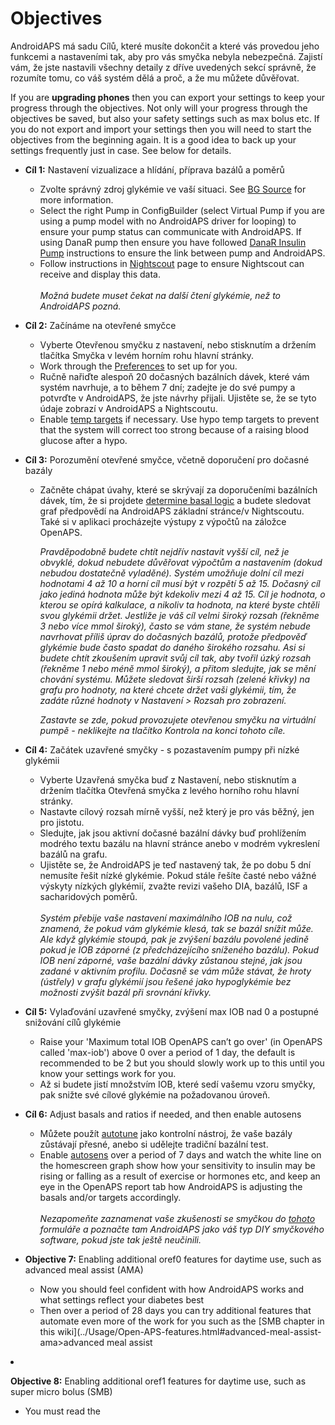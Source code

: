 # Objectives

AndroidAPS má sadu Cílů, které musíte dokončit a které vás provedou jeho funkcemi a nastaveními tak, aby pro vás smyčka nebyla nebezpečná. Zajistí vám, že jste nastavili všechny detaily z dříve uvedených sekcí správně, že rozumíte tomu, co váš systém dělá a proč, a že mu můžete důvěřovat.

If you are **upgrading phones** then you can export your settings to keep your progress through the objectives. Not only will your progress through the objectives be saved, but also your safety settings such as max bolus etc. If you do not export and import your settings then you will need to start the objectives from the beginning again. It is a good idea to back up your settings frequently just in case. See below for details.  

* **Cíl 1:** Nastavení vizualizace a hlídání, příprava bazálů a poměrů 
  * Zvolte správný zdroj glykémie ve vaší situaci. See [BG Source](../Configuration/BG-Source.md) for more information.
  * Select the right Pump in ConfigBuilder (select Virtual Pump if you are using a pump model with no AndroidAPS driver for looping) to ensure your pump status can communicate with AndroidAPS. If using DanaR pump then ensure you have followed [DanaR Insulin Pump](../Configuration/DanaR-Insulin-Pump.md) instructions to ensure the link between pump and AndroidAPS.
  * Follow instructions in [Nightscout](../Installing-AndroidAPS/Nightscout.md) page to ensure Nightscout can receive and display this data. <br />  
    _Možná budete muset čekat na další čtení glykémie, než to AndroidAPS pozná._
* **Cíl 2:** Začínáme na otevřené smyčce 
  * Vyberte Otevřenou smyčku z nastavení, nebo stisknutím a držením tlačítka Smyčka v levém horním rohu hlavní stránky.
  * Work through the [Preferences](../Configuration/Preferences.md) to set up for you.
  * Ručně nařiďte alespoň 20 dočasných bazálních dávek, které vám systém navrhuje, a to během 7 dní; zadejte je do své pumpy a potvrďte v AndroidAPS, že jste návrhy přijali. Ujistěte se, že se tyto údaje zobrazí v AndroidAPS a Nightscoutu.
  * Enable [temp targets](../Usage/temptarget.html) if necessary. Use hypo temp targets to prevent that the system will correct too strong because of a raising blood glucose after a hypo.  

* **Cíl 3:** Porozumění otevřené smyčce, včetně doporučení pro dočasné bazály
  
  * Začněte chápat úvahy, které se skrývají za doporučeními bazálních dávek, tím, že si projdete [determine basal logic](https://openaps.readthedocs.io/en/latest/docs/While%20You%20Wait%20For%20Gear/Understand-determine-basal.html) a budete sledovat graf předpovědí na AndroidAPS základní stránce/v Nightscoutu. Také si v aplikaci procházejte výstupy z výpočtů na záložce OpenAPS.   
      
    _Pravděpodobně budete chtít nejdřív nastavit vyšší cíl, než je obvyklé, dokud nebudete důvěřovat výpočtům a nastavením (dokud nebudou dostatečně vyladěné). Systém umožňuje dolní cíl mezi hodnotami 4 až 10 a horní cíl musí být v rozpětí 5 až 15. Dočasný cíl jako jediná hodnota může být kdekoliv mezi 4 až 15. Cíl je hodnota, o kterou se opírá kalkulace, a nikoliv ta hodnota, na které byste chtěli svou glykémii držet. Jestliže je váš cíl velmi široký rozsah (řekněme 3 nebo více mmol široký), často se vám stane, že systém nebude navrhovat příliš úprav do dočasných bazálů, protože předpověď glykémie bude často spadat do daného širokého rozsahu. Asi si budete chtít zkoušením upravit svůj cíl tak, aby tvořil úzký rozsah (řekněme 1 nebo méně mmol široký), a přitom sledujte, jak se mění chování systému. Můžete sledovat širší rozsah (zelené křivky) na grafu pro hodnoty, na které chcete držet vaši glykémii, tím, že zadáte různé hodnoty v Nastavení > Rozsah pro zobrazení._   
      
    _Zastavte se zde, pokud provozujete otevřenou smyčku na virtuální pumpě - neklikejte na tlačítko Kontrola na konci tohoto cíle._

* **Cíl 4:** Začátek uzavřené smyčky - s pozastavením pumpy při nízké glykémii
  
  * Vyberte Uzavřená smyčka buď z Nastavení, nebo stisknutím a držením tlačítka Otevřená smyčka z levého horního rohu hlavní stránky.
  * Nastavte cílový rozsah mírně vyšší, než který je pro vás běžný, jen pro jistotu.
  * Sledujte, jak jsou aktivní dočasné bazální dávky buď prohlížením modrého textu bazálu na hlavní stránce anebo v modrém vykreslení bazálů na grafu.
  * Ujistěte se, že AndroidAPS je teď nastavený tak, že po dobu 5 dní nemusíte řešit nízké glykémie. Pokud stále řešíte časté nebo vážné výskyty nízkých glykémií, zvažte revizi vašeho DIA, bazálů, ISF a sacharidových poměrů. <br />  
    _Systém přebije vaše nastavení maximálního IOB na nulu, což znamená, že pokud vám glykémie klesá, tak se bazál snížit může. Ale když glykémie stoupá, pak je zvýšení bazálu povolené jedině pokud je IOB záporné (z předcházejícího sníženého bazálu). Pokud IOB není záporné, vaše bazální dávky zůstanou stejné, jak jsou zadané v aktivním profilu. Dočasně se vám může stávat, že hroty (ústřely) v grafu glykémií jsou řešené jako hypoglykémie bez možnosti zvýšit bazál při srovnání křivky._
* **Cíl 5:** Vylaďování uzavřené smyčky, zvýšení max IOB nad 0 a postupné snižování cílů glykémie 
  * Raise your 'Maximum total IOB OpenAPS can’t go over' (in OpenAPS called 'max-iob') above 0 over a period of 1 day, the default is recommended to be 2 but you should slowly work up to this until you know your settings work for you.
  * Až si budete jistí množstvím IOB, které sedí vašemu vzoru smyčky, pak snižte své cílové glykémie na požadovanou úroveň.  
* **Cíl 6:** Adjust basals and ratios if needed, and then enable autosens 
  * Můžete použít [autotune](https://openaps.readthedocs.io/en/latest/docs/Customize-Iterate/autotune.html) jako kontrolní nástroj, že vaše bazály zůstávají přesné, anebo si udělejte tradiční bazální test.
  * Enable [autosens](../Usage/Open-APS-features.md) over a period of 7 days and watch the white line on the homescreen graph show how your sensitivity to insulin may be rising or falling as a result of exercise or hormones etc, and keep an eye in the OpenAPS report tab how AndroidAPS is adjusting the basals and/or targets accordingly. <br />  
    _Nezapomeňte zaznamenat vaše zkušenosti se smyčkou do [tohoto](http://bit.ly/nowlooping) formuláře a poznačte tam AndroidAPS jako váš typ DIY smyčkového software, pokud jste tak ještě neučinili._

* **Objective 7:** Enabling additional oref0 features for daytime use, such as advanced meal assist (AMA)
  
  * Now you should feel confident with how AndroidAPS works and what settings reflect your diabetes best
  * Then over a period of 28 days you can try additional features that automate even more of the work for you such as the [SMB chapter in this wiki](../Usage/Open-APS-features.html#advanced-meal-assist-ama>advanced meal assist</a></li>
</ul></li>
<li><p><strong>Objective 8:</strong> Enabling additional oref1 features for daytime use, such as super micro bolus (SMB)</p>

<ul>
<li>You must read the <a href=) and [chapter oref1 in openAPSdocs](https://openaps.readthedocs.io/en/latest/docs/Customize-Iterate/oref1.html) to understand how SMB works, especially what's the idea behind zero-temping.
  * Then you ought to  </ul></li> </ul>